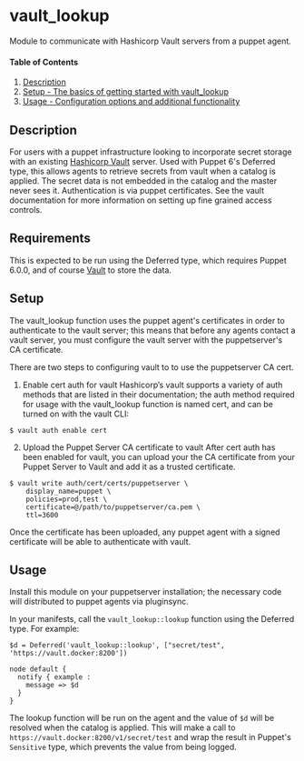 
# vault_lookup

Module to communicate with Hashicorp Vault servers from a puppet agent.

#### Table of Contents

1. [Description](#description)
2. [Setup - The basics of getting started with vault_lookup](#setup)
3. [Usage - Configuration options and additional functionality](#usage)

## Description

For users with a puppet infrastructure looking to incorporate secret storage with an existing [Hashicorp Vault](https://www.vaultproject.io/) server. Used with Puppet 6's Deferred type, this allows agents to retrieve secrets from vault when a catalog is applied. The secret data is not embedded in the catalog and the master never sees it. Authentication is via puppet certificates. See the vault documentation for more information on setting up fine grained access controls.

## Requirements

This is expected to be run using the Deferred type, which requires Puppet 6.0.0, and of course [Vault](https://www.vaultproject.io/) to store the data.

## Setup

The vault_lookup function uses the puppet agent's certificates in order to authenticate to the vault server; this means that before any agents contact a vault server, you must configure the vault server with the puppetserver's CA certificate.

There are two steps to configuring vault to to use the puppetserver CA cert.

1. Enable cert auth for vault
  Hashicorp’s vault supports a variety of auth methods that are listed in their documentation; the auth method required for usage with the vault_lookup function is named cert, and can be turned on with the vault CLI:

```
$ vault auth enable cert
```
2. Upload the Puppet Server CA certificate to vault
  After cert auth has been enabled for vault, you can upload your the CA certificate from your Puppet Server to Vault and add it as a trusted certificate.

```
$ vault write auth/cert/certs/puppetserver \
    display_name=puppet \
    policies=prod,test \
    certificate=@/path/to/puppetserver/ca.pem \
    ttl=3600
```

Once the certificate has been uploaded, any puppet agent with a signed certificate will be able to authenticate with vault.

## Usage

Install this module on your puppetserver installation; the necessary code will
distributed to puppet agents via pluginsync.

In your manifests, call the `vault_lookup::lookup` function using the Deferred type. For example:
```puppet
$d = Deferred('vault_lookup::lookup', ["secret/test", 'https://vault.docker:8200'])

node default {
  notify { example :
    message => $d
  }
}
```

The lookup function will be run on the agent and the value of `$d` will be resolved when the catalog is applied. This will make a call to `https://vault.docker:8200/v1/secret/test` and wrap the result in Puppet's `Sensitive` type, which prevents the value from being logged.
